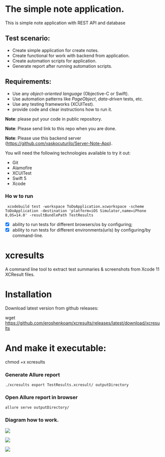 # The simple note application.
This is simple note application with REST API and database

## Test scenario:
- Create simple application for create notes.
- Create functional for work with backend from application.
- Create automation scripts for application.
- Generate report after running automation scripts. 
    
## Requirements:
- Use any *object-oriented language* (Objective-C or Swift).
- Use automation patterns like *PageObject*, *data-driven* tests, etc.
- Use any testing frameworks (XCUITest). 
- provide code and clear instructions how to run it.

**Note**: please put your code in public repository.

**Note**: Please send link to this repo when you are done.

**Note**: Please use this backend server (https://github.com/vaskocuturilo/Server-Note-App).


You will need the following technologies available to try it out:
* Git
* Alamofire
* XCUITest
* Swift 5
* Xcode 
### Ho w to run

``` xcodebuild test -workspace ToDoApplication.xcworkspace -scheme ToDoApplication -destination 'platform=iOS Simulator,name=iPhone 8,OS=14.0' -resultBundlePath TestResults```

- [x] ability to run tests for different browsers/os by configuring;
- [x] ability to run tests for different environments(urls) by configuring/by command-line.

# xcresults
A command line tool to extract test summaries & screenshots from Xcode 11 XCResult files.

# Installation
Download latest version from github releases:

wget https://github.com/eroshenkoam/xcresults/releases/latest/download/xcresults

# And make it executable:

chmod +x xcresults

### Generate Allure report 

```./xcresults export TestResults.xcresult/ outputDirectory```

### Open Allure report in browser

```allure serve outputDirectory/```

### Diagram how to work.
![](https://camo.githubusercontent.com/f59b3a63047a9581ef03ffecb44093c9d88157248ebeab88dd58d2b9dc6b0427/68747470733a2f2f632e726164696b616c2e72752f6331382f323130362f30362f3333323637373436363038612e706e67)


![](https://d.radikal.ru/d00/2106/f4/1c2e9e10734f.png) 

![](https://d.radikal.ru/d31/2106/71/778a2458df7d.png)
